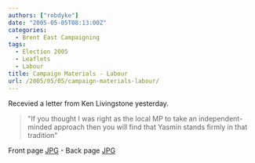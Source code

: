 ```yaml
---
authors: ["robdyke"]
date: "2005-05-05T08:13:00Z"
categories:
  - Brent East Campaigning
tags:
  - Election 2005
  - Leaflets
  - Labour
title: Campaign Materials - Labour
url: /2005/05/05/campaign-materials-labour/
---
```

Recevied a letter from Ken Livingstone yesterday.

> "If you thought I was right as the local MP to take an independent-minded approach then you will find that Yasmin stands firmly in that tradition"

Front page [JPG](http://www.comwifinet.com/becampaign/kenletter1.jpg) - Back page [JPG](http://www.comwifinet.com/becampaign/kenletter2.jpg)